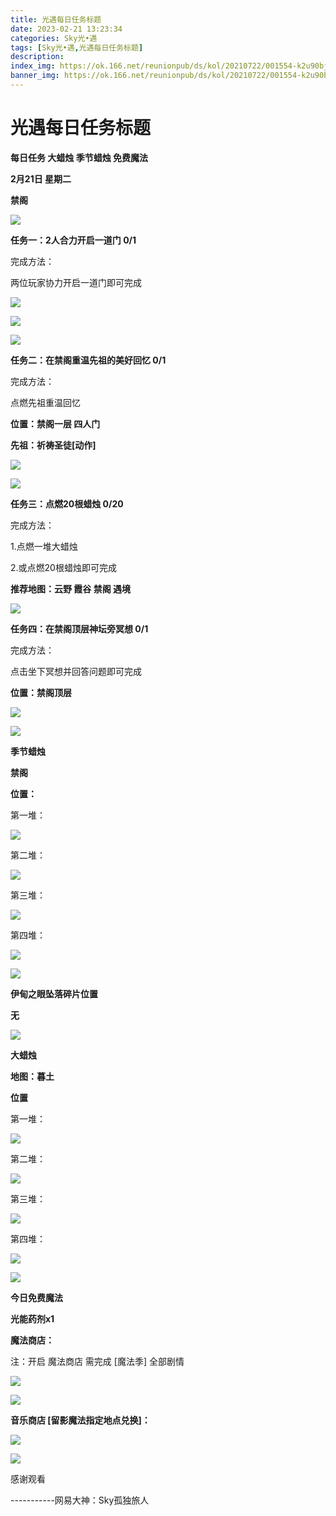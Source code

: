 ```yaml
---
title: 光遇每日任务标题
date: 2023-02-21 13:23:34
categories: Sky光•遇
tags: [Sky光•遇,光遇每日任务标题]
description: 
index_img: https://ok.166.net/reunionpub/ds/kol/20210722/001554-k2u90bj7ay.png?imageView&thumbnail=600x0&type=jpg
banner_img: https://ok.166.net/reunionpub/ds/kol/20210722/001554-k2u90bj7ay.png?imageView&thumbnail=600x0&type=jpg
---
```

# 光遇每日任务标题
**每日任务 大蜡烛 季节蜡烛 免费魔法**

 **2月21日 星期二**

 **禁阁**

![](https://img.166.net/reunionpub/ds/kol/20230221/001614-4outl95qws.jpeg)

 **任务一：2人合力开启一道门 0/1**

完成方法：

两位玩家协力开启一道门即可完成

![](https://img.166.net/reunionpub/ds/kol/20230220/000154-lv7hg4f89r.jpg)

![](https://img.166.net/reunionpub/ds/kol/20230220/000207-vr9i2qgc8k.jpg)

![](https://img.166.net/reunionpub/ds/kol/20230220/000215-sc1rt9v5mi.jpg)

 **任务二：在禁阁重温先祖的美好回忆 0/1**

完成方法：

点燃先祖重温回忆

 **位置：禁阁一层  四人门**

 **先祖：祈祷圣徒[动作]**

![](https://img.166.net/reunionpub/ds/kol/20230221/000302-v65ejug8wb.jpeg)

![](https://img.166.net/reunionpub/ds/kol/20230221/000315-k306beamts.jpeg)

 **任务三：点燃20根蜡烛 0/20**

完成方法：

1.点燃一堆大蜡烛

2.或点燃20根蜡烛即可完成

 **推荐地图：云野 霞谷 禁阁 遇境**

![](https://img.166.net/reunionpub/ds/kol/20230221/000142-sfml3ie8ht.jpg)

 **任务四：在禁阁顶层神坛旁冥想 0/1**

完成方法：

点击坐下冥想并回答问题即可完成

 **位置：禁阁顶层**

![](https://img.166.net/reunionpub/ds/kol/20230221/000351-f0yudnkhlp.jpg)

![](https://img.166.net/reunionpub/ds/kol/20221018/100256-wzutnocka0.png)

 **季节蜡烛**

 **禁阁**

 **位置：**

第一堆：

![](https://img.166.net/reunionpub/ds/kol/20230220/235747-iyhjo6pg4e.jpeg)

第二堆：

![](https://img.166.net/reunionpub/ds/kol/20230220/235814-piduv5nja1.jpeg)

第三堆：

![](https://img.166.net/reunionpub/ds/kol/20230220/235822-ucjntp1rfy.jpeg)

第四堆：

![](https://img.166.net/reunionpub/ds/kol/20230220/235843-a8kygocdfl.jpeg)

![](https://img.166.net/reunionpub/ds/kol/20221130/005912-5mvshq9nf3.png)

 **伊甸之眼坠落碎片位置**

 **无**

![](https://img.166.net/reunionpub/ds/kol/20221018/100256-wzutnocka0.png)

 **大蜡烛**

 **地图：暮土**

 **位置**

第一堆：

![](https://img.166.net/reunionpub/ds/kol/20230221/002604-1cmrg3qwz2.jpeg)

第二堆：

![](https://img.166.net/reunionpub/ds/kol/20230221/002614-fckhsi6d34.jpeg)

第三堆：

![](https://img.166.net/reunionpub/ds/kol/20230221/002623-iwt9jsakro.jpeg)

第四堆：

![](https://img.166.net/reunionpub/ds/kol/20230221/002632-4wkvhq0zrs.jpeg)

![](https://img.166.net/reunionpub/ds/kol/20221018/100256-wzutnocka0.png)

 **今日免费魔法**

 **光能药剂x1**

 **魔法商店：**

注：开启 魔法商店 需完成 [魔法季] 全部剧情

![](https://img.166.net/reunionpub/ds/kol/20221018/100559-oibznvdtus.png)

![](https://img.166.net/reunionpub/ds/kol/20230220/235957-a6phi2j47w.jpeg)

 **音乐商店 [留影魔法指定地点兑换]：**

![](https://img.166.net/reunionpub/ds/kol/20230220/001123-9q68urzl5g.jpeg)

 **![](https://img.166.net/reunionpub/ds/kol/20221018/100256-wzutnocka0.png)**

感谢观看

\-----------网易大神：Sky孤独旅人

